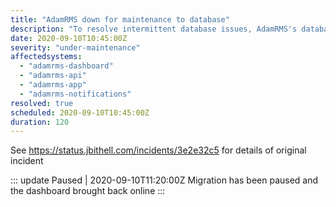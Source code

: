 ```yaml
---
title: "AdamRMS down for maintenance to database"
description: "To resolve intermittent database issues, AdamRMS's database will be migrated to a new cluster requiring downtime"
date: 2020-09-10T10:45:00Z
severity: "under-maintenance"
affectedsystems:
  - "adamrms-dashboard"
  - "adamrms-api"
  - "adamrms-app"
  - "adamrms-notifications"
resolved: true
scheduled: 2020-09-10T10:45:00Z
duration: 120
---
```




See https://status.jbithell.com/incidents/3e2e32c5 for details of original incident


::: update Paused | 2020-09-10T11:20:00Z
Migration has been paused and the dashboard brought back online
:::
